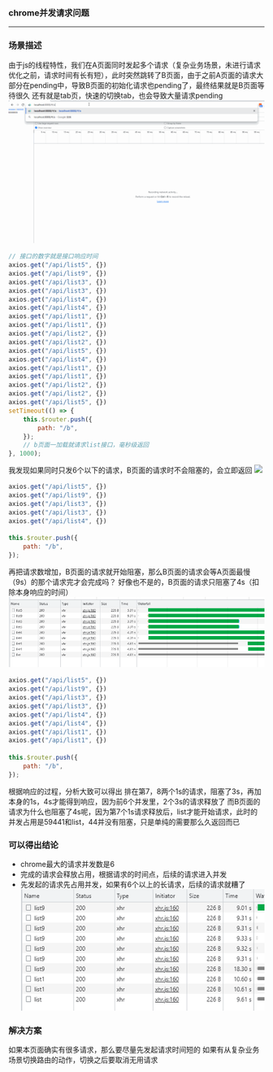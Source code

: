 ### chrome并发请求问题
***

### 场景描述
由于js的线程特性，我们在A页面同时发起多个请求（复杂业务场景，未进行请求优化之前，请求时间有长有短），此时突然跳转了B页面，由于之前A页面的请求大部分在pending中，导致B页面的初始化请求也pending了，最终结果就是B页面等待很久
还有就是tab页，快速的切换tab，也会导致大量请求pending
![](https://raw.githubusercontent.com/heyach/blog/main/images/reqpending.gif)
```js
// 接口的数字就是接口响应时间
axios.get("/api/list5", {})
axios.get("/api/list9", {})
axios.get("/api/list3", {})
axios.get("/api/list3", {})
axios.get("/api/list4", {})
axios.get("/api/list4", {})
axios.get("/api/list1", {})
axios.get("/api/list1", {})
axios.get("/api/list2", {})
axios.get("/api/list2", {})
axios.get("/api/list5", {})
axios.get("/api/list4", {})
axios.get("/api/list1", {})
axios.get("/api/list1", {})
axios.get("/api/list2", {})
axios.get("/api/list2", {})
axios.get("/api/list5", {})
setTimeout(() => {
    this.$router.push({
        path: "/b",
    });
    // b页面一加载就请求list接口，毫秒级返回
}, 1000);
```

我发现如果同时只发6个以下的请求，B页面的请求时不会阻塞的，会立即返回
![](https://raw.githubusercontent.com/heyach/blog/main/images/reqpending2.jpg)
```js
axios.get("/api/list5", {})
axios.get("/api/list9", {})
axios.get("/api/list3", {})
axios.get("/api/list3", {})
axios.get("/api/list4", {})

this.$router.push({
    path: "/b",
});
```

再把请求数增加，B页面的请求就开始阻塞，那么B页面的请求会等A页面最慢（9s）的那个请求完才会完成吗？
好像也不是的，B页面的请求只阻塞了4s（扣除本身响应的时间）
![](https://raw.githubusercontent.com/heyach/blog/main/images/reqpending3.jpg)
```js
axios.get("/api/list5", {})
axios.get("/api/list9", {})
axios.get("/api/list3", {})
axios.get("/api/list3", {})
axios.get("/api/list4", {})
axios.get("/api/list4", {})
axios.get("/api/list1", {})
axios.get("/api/list1", {})

this.$router.push({
    path: "/b",
});
```
根据响应的过程，分析大致可以得出
排在第7，8两个1s的请求，阻塞了3s，再加本身的1s，4s才能得到响应，因为前6个并发里，2个3s的请求释放了
而B页面的请求为什么也阻塞了4s呢，因为第7个1s请求释放后，list才能开始请求，此时的并发占用是59441和list，44并没有阻塞，只是单纯的需要那么久返回而已

### 可以得出结论
* chrome最大的请求并发数是6
* 完成的请求会释放占用，根据请求的时间点，后续的请求进入并发
* 先发起的请求先占用并发，如果有6个以上的长请求，后续的请求就糟了
![](https://raw.githubusercontent.com/heyach/blog/main/images/reqpending4.jpg)

### 解决方案
如果本页面确实有很多请求，那么要尽量先发起请求时间短的
如果有从复杂业务场景切换路由的动作，切换之后要取消无用请求